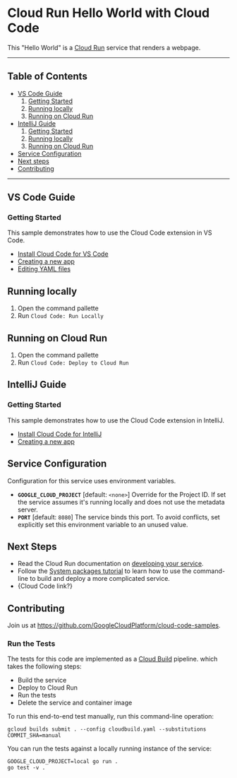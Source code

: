 # Cloud Run Hello World with Cloud Code

This "Hello World" is a [Cloud Run](https://cloud.google.com/run/docs) service that renders a webpage.

----
## Table of Contents

* [VS Code Guide](#vs-code-guide)
    1. [Getting Started](#getting-started])
    2. [Running locally](#running-locally)
    3. [Running on Cloud Run](#running-on-cloud-run)
* [IntelliJ Guide](#intellij-guide)
    1. [Getting Started](#getting-started])
    2. [Running locally](#running-locally)
    3. [Running on Cloud Run](#running-on-cloud-run)
* [Service Configuration](#service-configuration)
* [Next steps](#next-steps)
* [Contributing](#contributing)
----

## VS Code Guide

### Getting Started

This sample demonstrates how to use the Cloud Code extension in VS Code.

* [Install Cloud Code for VS Code](https://cloud.google.com/code/docs/vscode/install)
* [Creating a new app](https://cloud.google.com/code/docs/vscode/creating-an-application)
* [Editing YAML files](https://cloud.google.com/code/docs/vscode/yaml-editing)

## Running locally

1. Open the command pallette
2. Run `Cloud Code: Run Locally`

## Running on Cloud Run

1. Open the command pallette
2. Run `Cloud Code: Deploy to Cloud Run`

## IntelliJ Guide

### Getting Started

This sample demonstrates how to use the Cloud Code extension in IntelliJ.

* [Install Cloud Code for IntelliJ](https://cloud.google.com/code/docs/intellij/install)
* [Creating a new app](https://cloud.google.com/code/docs/intellij/create-run-app)

## Service Configuration

Configuration for this service uses environment variables.

* **`GOOGLE_CLOUD_PROJECT`** [default: `<none>`] Override for the Project ID. If set the service assumes it's running locally and does not use the metadata server.
* **`PORT`** [default: `8080`] The service binds this port. To avoid conflicts, set explicitly set this environment variable to an unused value.

## Next Steps

* Read the Cloud Run documentation on [developing your service](https://cloud.google.com/run/docs/developing).
* Follow the [System packages tutorial](https://cloud.google.com/run/docs/tutorials/system-packages) to learn how to use the command-line to build and deploy a more complicated service.
* {Cloud Code link?}

## Contributing

Join us at https://github.com/GoogleCloudPlatform/cloud-code-samples.

### Run the Tests

The tests for this code are implemented as a [Cloud Build](https://cloud.google.com/cloud-build) pipeline. which takes the following steps:

* Build the service
* Deploy to Cloud Run
* Run the tests
* Delete the service and container image

To run this end-to-end test manually, run this command-line operation:

```
gcloud builds submit . --config cloudbuild.yaml --substitutions COMMIT_SHA=manual
```

You can run the tests against a locally running instance of the service:

```
GOOGLE_CLOUD_PROJECT=local go run .
go test -v .
```